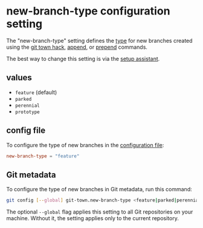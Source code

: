 # new-branch-type configuration setting

The "new-branch-type" setting defines the [type](../branch-types.md) for new
branches created using the [git town hack](../commands/hack.md),
[append](../commands/append.md), or [prepend](../commands/prepend.md) commands.

The best way to change this setting is via the
[setup assistant](../configuration.md).

## values

- `feature` (default)
- `parked`
- `perennial`
- `prototype`

## config file

To configure the type of new branches in the
[configuration file](../configuration-file.md):

```toml
new-branch-type = "feature"
```

## Git metadata

To configure the type of new branches in Git metadata, run this command:

```bash
git config [--global] git-town.new-branch-type <feature|parked|perennial|prototype>
```

The optional `--global` flag applies this setting to all Git repositories on
your machine. Without it, the setting applies only to the current repository.
